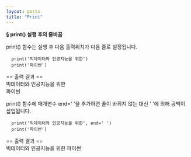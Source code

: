 ```yaml
---
layout: posts
title: "Print"
---
```


**§ print() 실행 후의 줄바꿈**

print() 함수는 실행 후 다음 출력위치가 다음 줄로 설정됩니다.
~~~
  print('빅데이터와 인공지능을 위한')
  print('파이썬')
~~~

== 출력 결과 ==  
빅데이터와 인공지능을 위한  
파이썬


print() 함수에 매개변수 end=' '을 추가하면 줄이 바뀌지 않는 대신 ' '에 의해 공백이 삽입됩니다.
~~~
  print('빅데이터와 인공지능을 위한', end=' ')
  print('파이썬')
~~~

== 출력 결과 ==  
빅데이터와 인공지능을 위한 파이썬
